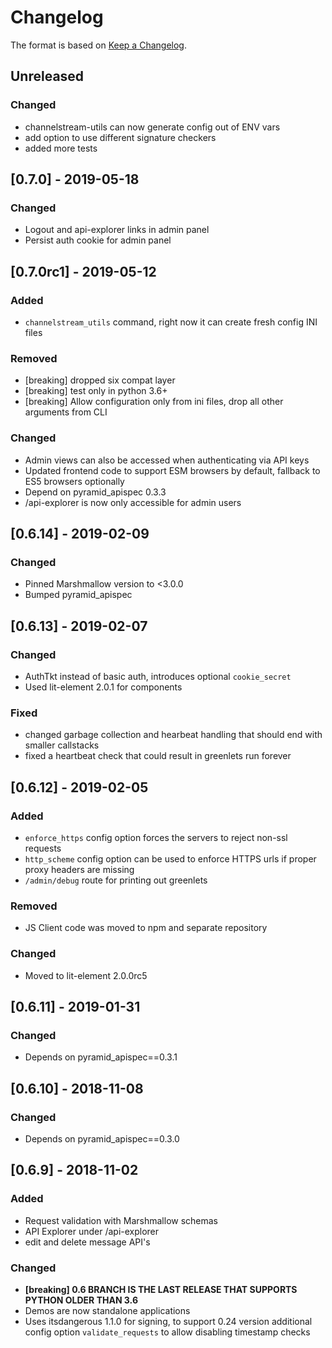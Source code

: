 # Changelog

The format is based on [Keep a Changelog](https://keepachangelog.com/en/1.0.0/).

<!--
   PRs should document their user-visible changes (if any) in the
   Unreleased section, uncommenting the header as necessary.
-->

<!-- ## Unreleased -->
<!-- ### Changed -->
<!-- ### Added -->
<!-- ### Removed -->
<!-- ### Fixed -->
## Unreleased
### Changed
* channelstream-utils can now generate config out of ENV vars
* add option to use different signature checkers
* added more tests

## [0.7.0] - 2019-05-18
### Changed
* Logout and api-explorer links in admin panel
* Persist auth cookie for admin panel

## [0.7.0rc1] - 2019-05-12
### Added
* `channelstream_utils` command, right now it can create fresh config INI files
### Removed
* [breaking] dropped six compat layer
* [breaking] test only in python 3.6+
* [breaking] Allow configuration only from ini files, drop all other arguments from CLI
### Changed
* Admin views can also be accessed when authenticating via API keys
* Updated frontend code to support ESM browsers by default, fallback to ES5 browsers optionally
* Depend on pyramid_apispec 0.3.3
* /api-explorer is now only accessible for admin users

## [0.6.14] - 2019-02-09
### Changed
* Pinned Marshmallow version to <3.0.0
* Bumped pyramid_apispec

## [0.6.13] - 2019-02-07
### Changed
* AuthTkt instead of basic auth, introduces optional `cookie_secret`
* Used lit-element 2.0.1 for components
### Fixed
* changed garbage collection and hearbeat handling that should end with smaller callstacks
* fixed a heartbeat check that could result in greenlets run forever

## [0.6.12] - 2019-02-05
### Added
* `enforce_https` config option forces the servers to reject non-ssl requests
* `http_scheme` config option can be used to enforce HTTPS urls if proper proxy headers are missing
* `/admin/debug` route for printing out greenlets
### Removed
* JS Client code was moved to npm and separate repository
### Changed
* Moved to lit-element 2.0.0rc5

## [0.6.11] - 2019-01-31
### Changed
*  Depends on pyramid_apispec==0.3.1


## [0.6.10] - 2018-11-08
### Changed
*  Depends on pyramid_apispec==0.3.0


## [0.6.9] - 2018-11-02
### Added
* Request validation with Marshmallow schemas
* API Explorer under /api-explorer
* edit and delete message API's
### Changed
*  **[breaking] 0.6 BRANCH IS THE LAST RELEASE THAT SUPPORTS PYTHON OLDER THAN 3.6**
* Demos are now standalone applications
* Uses itsdangerous 1.1.0 for signing, to support 0.24 version additional
  config option `validate_requests` to allow disabling timestamp checks

